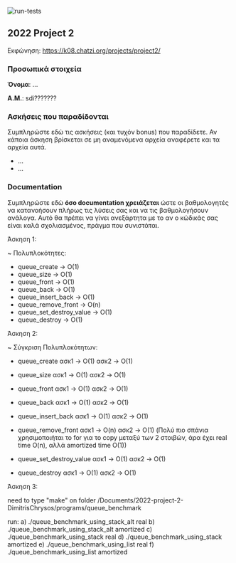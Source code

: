 ![run-tests](../../workflows/run-tests/badge.svg)

## 2022 Project 2

Εκφώνηση: https://k08.chatzi.org/projects/project2/


### Προσωπικά στοιχεία

__Όνομα__: ...

__Α.Μ.__: sdi???????

### Ασκήσεις που παραδίδονται

Συμπληρώστε εδώ τις ασκήσεις (και τυχόν bonus) που παραδίδετε. Αν κάποια άσκηση
βρίσκεται σε μη αναμενόμενα αρχεία αναφέρετε και τα αρχεία αυτά.

- ...
- ...

### Documentation

Συμπληρώστε εδώ __όσο documentation χρειάζεται__ ώστε οι βαθμολογητές να
κατανοήσουν πλήρως τις λύσεις σας και να τις βαθμολογήσουν ανάλογα. Αυτό θα
πρέπει να γίνει ανεξάρτητα με το αν ο κώδικάς σας είναι καλά σχολιασμένος,
πράγμα που συνιστάται.


Άσκηση 1:

~ Πολυπλοκότητες:
- queue_create -> O(1)
- queue_size -> O(1)
- queue_front -> O(1)
- queue_back -> O(1)
- queue_insert_back -> O(1)
- queue_remove_front -> O(n)
- queue_set_destroy_value -> O(1)
- queue_destroy -> O(1)



Άσκηση 2:

~ Σύγκριση Πολυπλοκότητων:
- queue_create
ασκ1 -> O(1)
ασκ2 -> O(1)

- queue_size
ασκ1 -> O(1)
ασκ2 -> O(1)

- queue_front
ασκ1 -> O(1)
ασκ2 -> O(1)

- queue_back
ασκ1 -> O(1)
ασκ2 -> O(1)

- queue_insert_back
ασκ1 -> O(1)
ασκ2 -> O(1)

- queue_remove_front
ασκ1 -> O(n)
ασκ2 -> O(1) (Πολύ πιο σπάνια χρησιμοποιήται το for για το copy μεταξύ των 2 στοιβών, άρα έχει real time O(n), αλλά amortized time O(1))

- queue_set_destroy_value
ασκ1 -> O(1)
ασκ2 -> O(1)

- queue_destroy
ασκ1 -> O(1)
ασκ2 -> O(1)






Άσκηση 3:

need to type "make" on folder 
/Documents/2022-project-2-DimitrisChrysos/programs/queue_benchmark

run:
a) ./queue_benchmark_using_stack_alt real
b) ./queue_benchmark_using_stack_alt amortized
c) ./queue_benchmark_using_stack real
d) ./queue_benchmark_using_stack amortized
e) ./queue_benchmark_using_list real
f) ./queue_benchmark_using_list amortized


